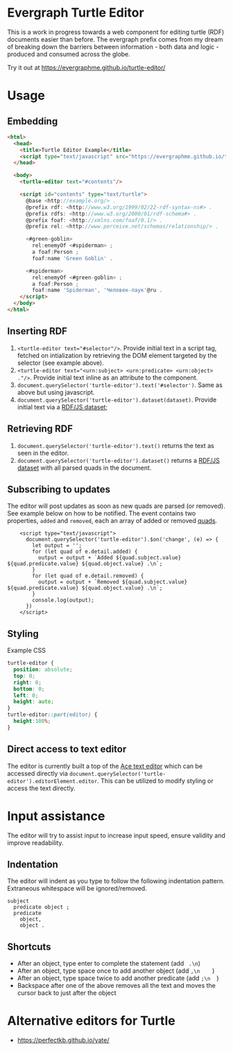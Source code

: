 # Evergraph Turtle Editor

This is a work in progress towards a web component for editing turtle (RDF) documents easier than before. The evergraph prefix comes from my dream of breaking down the barriers between information - both data and logic - produced and consumed across the globe.

Try it out at https://evergraphme.github.io/turtle-editor/

# Usage

## Embedding
```html
<html>
  <head>
    <title>Turtle Editor Example</title>
    <script type="text/javascript" src="https://evergraphme.github.io/turtle-editor/bundle.js"></script>
  </head>

  <body>
    <turtle-editor text="#contents"/>

    <script id="contents" type="text/turtle">
      @base <http://example.org/> .
      @prefix rdf: <http://www.w3.org/1999/02/22-rdf-syntax-ns#> .
      @prefix rdfs: <http://www.w3.org/2000/01/rdf-schema#> .
      @prefix foaf: <http://xmlns.com/foaf/0.1/> .
      @prefix rel: <http://www.perceive.net/schemas/relationship/> .

      <#green-goblin>
        rel:enemyOf <#spiderman> ;
        a foaf:Person ;
        foaf:name 'Green Goblin' .

      <#spiderman>
        rel:enemyOf <#green-goblin> ;
        a foaf:Person ;
        foaf:name 'Spiderman', 'Человек-паук'@ru .
    </script>
  </body>
</html>
```

## Inserting RDF

1. `<turtle-editor text="#selector"/>`. Provide initial text in a script tag, fetched on intialization by retrieving the DOM element targeted by the selector (see example above).
1. `<turtle-editor text="<urn:subject> <urn:predicate> <urn:object> ."/>`. Provide initial text inline as an attribute to the component.
1. `document.querySelector('turtle-editor').text('#selector')`. Same as above but using javascript.
1. `document.querySelector('turtle-editor').dataset(dataset)`. Provide initial text via a [RDF/JS dataset](https://rdf.js.org/dataset-spec/#dataset-interface);

## Retrieving RDF

1. `document.querySelector('turtle-editor').text()` returns the text as seen in the editor.
1. `document.querySelector('turtle-editor').dataset()` returns a [RDF/JS dataset](https://rdf.js.org/dataset-spec/#dataset-interface) with all parsed quads in the document.

## Subscribing to updates

The editor will post updates as soon as new quads are parsed (or removed). See example below on how to be notified. The event contains two properties, `added` and `removed`, each an array of added or removed [quads](https://rdf.js.org/data-model-spec/#quad-interface).

```
    <script type="text/javascript">
      document.querySelector('turtle-editor').$on('change', (e) => {
        let output = '';
        for (let quad of e.detail.added) {
          output = output + `Added ${quad.subject.value} ${quad.predicate.value} ${quad.object.value} .\n`;
        }
        for (let quad of e.detail.removed) {
          output = output + `Removed ${quad.subject.value} ${quad.predicate.value} ${quad.object.value} .\n`;
        }
        console.log(output);
      })
    </script>
```

## Styling

Example CSS

```css
turtle-editor {
  position: absolute;
  top: 0;
  right: 0;
  bottom: 0;
  left: 0;
  height: auto;
}
turtle-editor::part(editor) {
  height:100%;
}
```

## Direct access to text editor

The editor is currently built a top of the [Ace text editor](https://ace.c9.io/) which can be accessed directly via `document.querySelector('turtle-editor').editorElement.editor`. This can be utilized to modify styling or access the text directly.

# Input assistance

The editor will try to assist input to increase input speed, ensure validity and improve readability.

## Indentation

The editor will indent as you type to follow the following indentation pattern. Extraneous whitespace will be ignored/removed.

```
subject
  predicate object ;
  predicate
    object,
    object .
```
## Shortcuts

* After an object, type enter to complete the statement (add ` .\n`)
* After an object, type space once to add another object (add `,\n    `)
* After an object, type space twice to add another predicate (add `;\n  `)
* Backspace after one of the above removes all the text and moves the cursor back to just after the object

# Alternative editors for Turtle

* https://perfectkb.github.io/yate/
